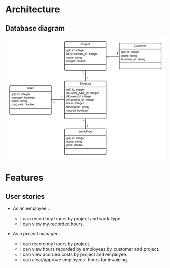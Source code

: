 # Architecture

## Database diagram

<img src="https://github.com/emmalait/project-time-mgmt/blob/master/documentation/images/db-diagram.png?raw=true" width="600">


# Features

## User stories

* As an employee...
  - I can record my hours by project and work type.
  - I can view my recorded hours.

* As a project manager...
  - I can record my hours by project.
  - I can view hours recorded by employees by customer and project.
  - I can view accrued costs by project and employee.
  - I can clear/approve employees' hours for invoicing.
